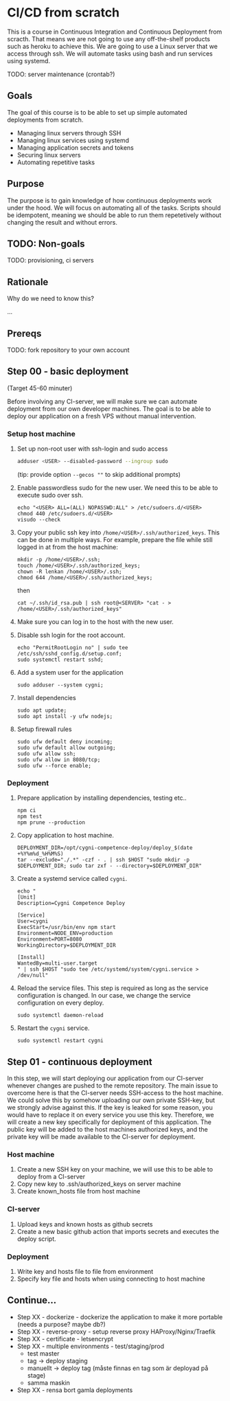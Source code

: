 # CI/CD from scratch

This is a course in Continuous Integration and Continuous Deployment from scracth. That means we are not going to use any off-the-shelf products such as heroku to achieve this. We are going to use a Linux server that we access through ssh. We will automate tasks using bash and run services using systemd.

TODO: server maintenance (crontab?)

## Goals

The goal of this course is to be able to set up simple automated deployments from scratch.

- Managing linux servers through SSH
- Managing linux services using systemd
- Managing application secrets and tokens
- Securing linux servers
- Automating repetitive tasks

## Purpose

The purpose is to gain knowledge of how continuous deployments work under the hood. We will focus on automating all of the tasks. Scripts should be idempotent, meaning we should be able to run them repetetively without changing the result and without errors.

## TODO: Non-goals

TODO: provisioning, ci servers

## Rationale

Why do we need to know this?

...

## Prereqs

TODO: fork repository to your own account

## Step 00 - basic deployment

(Target 45-60 minuter)

Before involving any CI-server, we will make sure we can automate deployment from our own developer machines. The goal is to be able to deploy our application on a fresh VPS without manual intervention.

### Setup host machine

1. Set up non-root user with ssh-login and sudo access

   ```bash
   adduser <USER> --disabled-password --ingroup sudo
   ```

   (tip: provide option `--gecos ""` to skip additional prompts)

1. Enable passwordless sudo for the new user. We need this to be able to execute sudo over ssh.

   ```
   echo "<USER> ALL=(ALL) NOPASSWD:ALL" > /etc/sudoers.d/<USER>
   chmod 440 /etc/sudoers.d/<USER>
   visudo --check
   ```

1. Copy your public ssh key into `/home/<USER>/.ssh/authorized_keys`. This can be done in multiple ways. For example, prepare the file while still logged in at from the host machine:

   ```
   mkdir -p /home/<USER>/.ssh;
   touch /home/<USER>/.ssh/authorized_keys;
   chown -R lenkan /home/<USER>/.ssh;
   chmod 644 /home/<USER>/.ssh/authorized_keys;
   ```

   then

   ```
   cat ~/.ssh/id_rsa.pub | ssh root@<SERVER> "cat - > /home/<USER>/.ssh/authorized_keys"
   ```

1. Make sure you can log in to the host with the new user.

1. Disable ssh login for the root account.

   ```
   echo "PermitRootLogin no" | sudo tee /etc/ssh/sshd_config.d/setup.conf;
   sudo systemctl restart sshd;
   ```

1. Add a system user for the application

   ```
   sudo adduser --system cygni;
   ```

1. Install dependencies

   ```
   sudo apt update;
   sudo apt install -y ufw nodejs;
   ```

1. Setup firewall rules

   ```
   sudo ufw default deny incoming;
   sudo ufw default allow outgoing;
   sudo ufw allow ssh;
   sudo ufw allow in 8080/tcp;
   sudo ufw --force enable;
   ```

### Deployment

1. Prepare application by installing dependencies, testing etc..

   ```
   npm ci
   npm test
   npm prune --production
   ```

1. Copy application to host machine.

   ```
   DEPLOYMENT_DIR=/opt/cygni-competence-deploy/deploy_$(date +%Y%m%d_%H%M%S)
   tar --exclude="./.*" -czf - . | ssh $HOST "sudo mkdir -p $DEPLOYMENT_DIR; sudo tar zxf - --directory=$DEPLOYMENT_DIR"
   ```

1. Create a systemd service called `cygni`.

   ```
   echo "
   [Unit]
   Description=Cygni Competence Deploy

   [Service]
   User=cygni
   ExecStart=/usr/bin/env npm start
   Environment=NODE_ENV=production
   Environment=PORT=8080
   WorkingDirectory=$DEPLOYMENT_DIR

   [Install]
   WantedBy=multi-user.target
   " | ssh $HOST "sudo tee /etc/systemd/system/cygni.service > /dev/null"
   ```

1. Reload the service files. This step is required as long as the service configuration is changed. In our case, we change the service configuration on every deploy.

   ```
   sudo systemctl daemon-reload
   ```

1. Restart the `cygni` service.

   ```
   sudo systemctl restart cygni
   ```

## Step 01 - continuous deployment

In this step, we will start deploying our application from our CI-server whenever changes are pushed to the remote repository. The main issue to overcome here is that the CI-server needs SSH-access to the host machine. We could solve this by somehow uploading our own private SSH-key, but we strongly advise against this. If the key is leaked for some reason, you would have to replace it on every service you use this key. Therefore, we will create a new key specifically for deployment of this application. The public key will be added to the host machines authorized keys, and the private key will be made available to the CI-server for deployment.

### Host machine

1. Create a new SSH key on your machine, we will use this to be able to deploy from a CI-server
1. Copy new key to .ssh/authorized_keys on server machine
1. Create known_hosts file from host machine

### CI-server

1. Upload keys and known hosts as github secrets
1. Create a new basic github action that imports secrets and executes the deploy script.

### Deployment

1. Write key and hosts file to file from environment
1. Specify key file and hosts when using connecting to host machine

## Continue...

<!-- - Step XX - non-root - create non-root user that runs application -->

- Step XX - dockerize - dockerize the application to make it more portable (needs a purpose? maybe db?)
- Step XX - reverse-proxy - setup reverse proxy HAProxy/Nginx/Traefik
- Step XX - certificate - letsencrypt
- Step XX - multiple environments - test/staging/prod
  - test master
  - tag -> deploy staging
  - manuellt -> deploy tag (måste finnas en tag som är deployad på stage)
  - samma maskin
- Step XX - rensa bort gamla deployments
